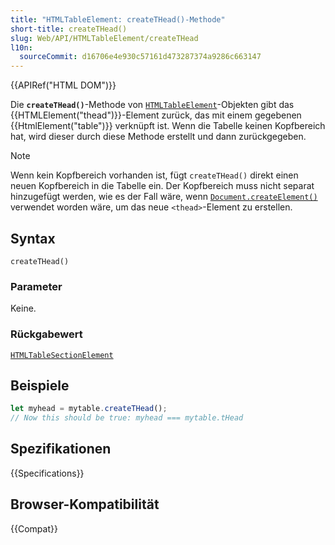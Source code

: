 ```yaml
---
title: "HTMLTableElement: createTHead()-Methode"
short-title: createTHead()
slug: Web/API/HTMLTableElement/createTHead
l10n:
  sourceCommit: d16706e4e930c57161d473287374a9286c663147
---
```


{{APIRef("HTML DOM")}}

Die **`createTHead()`**-Methode von
[`HTMLTableElement`](/de/docs/Web/API/HTMLTableElement)-Objekten gibt das {{HTMLElement("thead")}}-Element zurück,
das mit einem gegebenen {{HtmlElement("table")}} verknüpft ist. Wenn die Tabelle keinen Kopfbereich hat, wird dieser
durch diese Methode erstellt und dann zurückgegeben.

> [!NOTE]
> Wenn kein Kopfbereich vorhanden ist, fügt `createTHead()` direkt einen neuen
> Kopfbereich in die Tabelle ein. Der Kopfbereich muss nicht separat hinzugefügt werden,
> wie es der Fall wäre, wenn [`Document.createElement()`](/de/docs/Web/API/Document/createElement) verwendet worden wäre, um
> das neue `<thead>`-Element zu erstellen.

## Syntax

```js-nolint
createTHead()
```

### Parameter

Keine.

### Rückgabewert

[`HTMLTableSectionElement`](/de/docs/Web/API/HTMLTableSectionElement)

## Beispiele

```js
let myhead = mytable.createTHead();
// Now this should be true: myhead === mytable.tHead
```

## Spezifikationen

{{Specifications}}

## Browser-Kompatibilität

{{Compat}}
